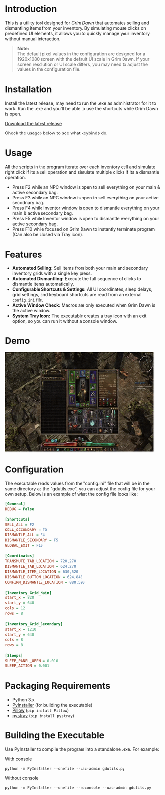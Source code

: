 # Introduction

This is a utility tool designed for *Grim Dawn* that automates selling and dismantling items from your inventory. By simulating mouse clicks on predefined UI elements, it allows you to quickly manage your inventory without manual interaction.

> **Note:**  
> The default pixel values in the configuration are designed for a 1920x1080 screen with the default UI scale in Grim Dawn. If your screen resolution or UI scale differs, you may need to adjust the values in the configuration file.

# Installation

Install the latest release, may need to run the .exe as administrator for it to work. Run the .exe and you'll be able to use the shortcuts while Grim Dawn is open.

[Download the latest release](https://github.com/MustafaErvaErgul/GD-Utils/releases)

Check the usages below to see what keybinds do.

# Usage

All the scripts in the program iterate over each inventory cell and simulate right click if its a sell operation and simulate multiple clicks if its a dismantle operation. 

- Press F2 while an NPC window is open to sell everything on your main & active secondary bag.
- Press F3 while an NPC window is open to sell everything on your active secodnary bag.
- Press F4 while Inventor window is open to dismantle everything on your main & active secondary bag.
- Press F5 while Inventor window is open to dismantle everything on your active secondary bag.
- Press F10 while focused on Grim Dawn to instantly terminate program (Can also be closed via Tray icon).

# Features

- **Automated Selling:** Sell items from both your main and secondary inventory grids with a single key press.
- **Automated Dismantling:** Execute the full sequence of clicks to dismantle items automatically.
- **Configurable Shortcuts & Settings:** All UI coordinates, sleep delays, grid settings, and keyboard shortcuts are read from an external `config.ini` file.
- **Active Window Check:** Macros are only executed when Grim Dawn is the active window.
- **System Tray Icon:** The executable creates a tray icon with an exit option, so you can run it without a console window.

# Demo

![Demo](assets/demo.gif)

# Configuration

The executable reads values from the "config.ini" file that will be in the same directory as the "gdutils.exe", you can adjust the config file for your own setup. Below is an example of what the config file looks like:

```ini
[General]
DEBUG = False

[Shortcuts]
SELL_ALL = F2
SELL_SECONDARY = F3
DISMANTLE_ALL = F4
DISMANTLE_SECONDARY = F5
GLOBAL_EXIT = F10

[Coordinates]
TRANSMUTE_TAB_LOCATION = 720,270
DISMANTLE_TAB_LOCATION = 624,270
DISMANTLE_ITEM_LOCATION = 630,520
DISMANTLE_BUTTON_LOCATION = 624,840
CONFIRM_DISMANTLE_LOCATION = 880,590

[Inventory_Grid_Main]
start_x = 820
start_y = 640
cols = 12
rows = 8

[Inventory_Grid_Secondary]
start_x = 1210
start_y = 640
cols = 8
rows = 8

[Sleeps]
SLEEP_PANEL_OPEN = 0.010
SLEEP_ACTION = 0.001
```

# Packaging Requirements

- Python 3.x  
- [PyInstaller](https://www.pyinstaller.org/) (for building the executable)  
- [Pillow](https://python-pillow.org/) (`pip install Pillow`)  
- [pystray](https://github.com/moses-palmer/pystray) (`pip install pystray`)

# Building the Executable

Use PyInstaller to compile the program into a standalone .exe. For example:

With console
```
python -m PyInstaller --onefile --uac-admin gdutils.py
```

Without console
```
python -m PyInstaller --onefile --noconsole --uac-admin gdutils.py
```
